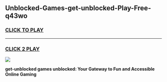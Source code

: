 
## Unblocked-Games-get-unblocked-Play-Free-q43wo
<h3>
<a href="https://premium76.site?title=get-unblocked&ref=10A">CLICK TO PLAY</a></h3>
<hr>

<h3>
<a href="https://premium76.site?title=get-unblocked&ref=10A">CLICK 2 PLAY</a>
  
</h3>

<a href="https://premium76.site?title=get-unblocked&ref=10A"><img src="https://clearcache.store/games.png"></a>


**get-unblocked games unblocked: Your Gateway to Fun and Accessible Online Gaming**
